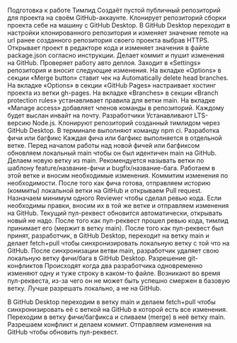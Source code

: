 Подготовка к работе Тимлид Создаёт пустой публичный репозиторий для проекта на своём
GitHub-аккаунте. Клонирует репозиторий сборки проекта себе на машину с GitHub Desktop. В GitHub
Desktop переходит в настройки клонированного репозитория и изменяет значение remote на url ранее
созданного репозитория своего проекта выбрав HTTPS. Открывает проект в редакторе кода и изменяет
значения в файле package.json согласно инструкции. Делает коммит и пушит изменения на GitHub.
Проверяет работу авто деплоя. Заходит в «Settings» репозитория и вносит следующие изменения. На
вкладке «Options» в секции «Merge button» ставит чек на Automatically delete head branches. На
вкладке «Options» в секции «GitHub Pages» настраивает хостинг проекта из ветки gh-pages. На вкладке
«Branches» в секции «Branch protection rules» устанавливает правила для ветки main. На вкладке
«Manage access» добавляет членов команды в репозиторий. Каждому будет выслан инвайт на почту.
Разработчики Устанавливают LTS-версию Node.js. Клонируют репозиторий созданный тимлидом через GitHub
Desktop. В терминале выполняют команду npm ci. Разработка фичи или багфикс Каждая фича или багфикс
выполняется в отдельной ветке. Перед началом работы над новой фичей или багфиксом обновляем
локальный main чтобы он был идентичен main на GitHub. Делаем новую ветку из main. Рекомендуется
называть ветки по шаблону feature/название-фичи и bugfix/название-бага. Работаем в этой ветке и
вносим необходимые изменения. Коммитим изменения по необходимости. После того как фича готова,
отправляем историю (коммиты) локальной ветки на GitHub и открываем Pull request. Назначаем минимум
одного Reviewer чтобы сделал ревью кода. Если необходимы правки, вносим их в той же ветке и
отправляем изменения на GitHub. Текущий пул-реквест обновится автоматически, открывать новый не
надо. После того как пул-реквест прошел ревью кода, тимлид принимает его (мержит в ветку main).
После того как пул-реквест был принят, разработчик, в GitHub Desktop, переходит на ветку main и
делает fetch+pull чтобы синхронизировать локальную ветку с той что на GitHub. После синхронизации
ветви main, разработчик удаляет свою локальную ветку фичи/бага в GitHub Desktop. Разрешение
git-конфликтов Происходят когда два разработчика одновременно изменяют одну и туже строку в каком-то
файле. Возникают во время пул-реквеста, из-за чего он не может быть успешно смержен в базовую ветку.
Лучше разрешать локально, а не на GitHub.

В GitHub Desktop переходим в ветку main и делаем fetch+pull чтобы синхронизировать её с веткой на
GitHub в которой есть все изменения. Переходим в ветку фичи/багфикса и сливаем (merge) в неё ветку
main. Разрешаем конфликт и делаем коммит. Отправляем изменения на GitHub чтобы обновить пул-реквест.
